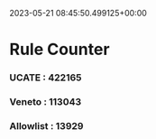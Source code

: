 2023-05-21 08:45:50.499125+00:00
# Rule Counter 
 ### UCATE : 422165

 ### Veneto : 113043

 ### Allowlist : 13929